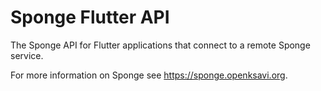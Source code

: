 # Sponge Flutter API

The Sponge API for Flutter applications that connect to a remote Sponge service.

For more information on Sponge see https://sponge.openksavi.org.
